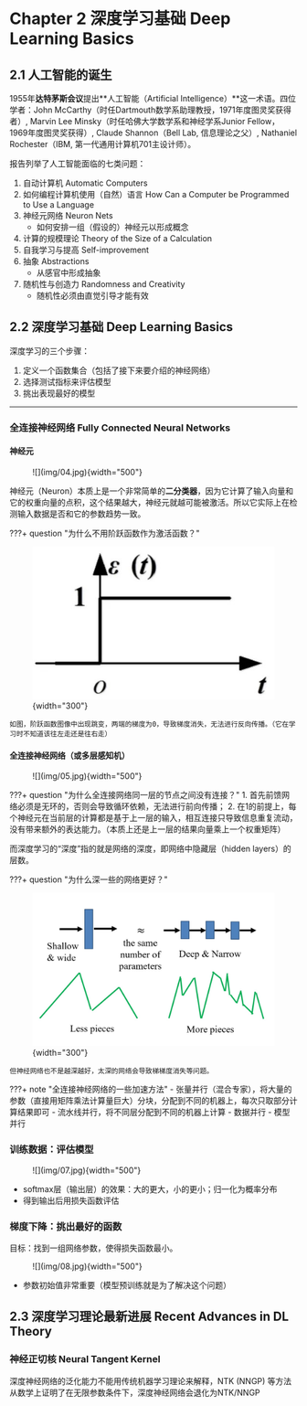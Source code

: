 # Chapter 2 深度学习基础 Deep Learning Basics

## 2.1 人工智能的诞生

1955年**达特茅斯会议**提出**人工智能（Artificial Intelligence）**这一术语。四位学者：John McCarthy（时任Dartmouth数学系助理教授，1971年度图灵奖获得者）, Marvin Lee Minsky（时任哈佛大学数学系和神经学系Junior Fellow，1969年度图灵奖获得）, Claude Shannon（Bell Lab, 信息理论之父）, Nathaniel Rochester（IBM, 第一代通用计算机701主设计师）。

报告列举了人工智能面临的七类问题：

1. 自动计算机 Automatic Computers
2. 如何编程计算机使用（自然）语言 How Can a Computer be Programmed to Use a Language
3. 神经元网络 Neuron Nets
    - 如何安排一组（假设的）神经元以形成概念
4. 计算的规模理论 Theory of the Size of a Calculation
5. 自我学习与提高 Self-improvement
6. 抽象 Abstractions
    - 从感官中形成抽象
7. 随机性与创造力 Randomness and Creativity
    - 随机性必须由直觉引导才能有效


## 2.2 深度学习基础 Deep Learning Basics

深度学习的三个步骤：

1. 定义一个函数集合（包括了接下来要介绍的神经网络）
2. 选择测试指标来评估模型
3. 挑出表现最好的模型

---

### 全连接神经网络 Fully Connected Neural Networks

#### 神经元

<figure markdown="span">
    ![](img/04.jpg){width="500"}
</figure>

神经元（Neuron）本质上是一个非常简单的**二分类器**，因为它计算了输入向量和它的权重向量的点积，这个结果越大，神经元就越可能被激活。所以它实际上在检测输入数据是否和它的参数趋势一致。

???+ question "为什么不用阶跃函数作为激活函数？"
    <figure markdown="span">
        ![](img/03.jpg){width="300"}
    </figure>

    如图，阶跃函数图像中出现跳变，两端的梯度为0，导致梯度消失，无法进行反向传播。（它在学习时不知道该往左走还是往右走）

#### 全连接神经网络（或多层感知机）

<figure markdown="span">
    ![](img/05.jpg){width="500"}
</figure>

???+ question "为什么全连接网络同一层的节点之间没有连接？"
    1. 首先前馈网络必须是无环的，否则会导致循环依赖，无法进行前向传播；
    2. 在1的前提上，每个神经元在当前层的计算都是基于上一层的输入，相互连接只导致信息重复流动，没有带来额外的表达能力。（本质上还是上一层的结果向量乘上一个权重矩阵）


而深度学习的“深度”指的就是网络的深度，即网络中隐藏层（hidden layers）的层数。

???+ question "为什么深一些的网络更好？"
    <figure markdown="span">
        ![](img/06.jpg){width="300"}
    </figure>
    
    但神经网络也不是越深越好，太深的网络会导致梯梯度消失等问题。

???+ note "全连接神经网络的一些加速方法"
    - 张量并行（混合专家），将大量的参数（直接用矩阵乘法计算量巨大）分块，分配到不同的机器上，每次只取部分计算结果即可
    - 流水线并行，将不同层分配到不同的机器上计算
    - 数据并行
    - 模型并行

### 训练数据：评估模型

<figure markdown="span">
    ![](img/07.jpg){width="500"}
</figure>

- softmax层（输出层）的效果：大的更大，小的更小；归一化为概率分布
- 得到输出后用损失函数评估

### 梯度下降：挑出最好的函数

目标：找到一组网络参数，使得损失函数最小。

<figure markdown="span">
    ![](img/08.jpg){width="500"}
</figure>

- 参数初始值非常重要（模型预训练就是为了解决这个问题）

## 2.3 深度学习理论最新进展 Recent Advances in DL Theory

### 神经正切核 Neural Tangent Kernel

深度神经网络的泛化能力不能用传统机器学习理论来解释，NTK (NNGP) 等方法从数学上证明了在无限参数条件下，深度神经网络会退化为NTK/NNGP